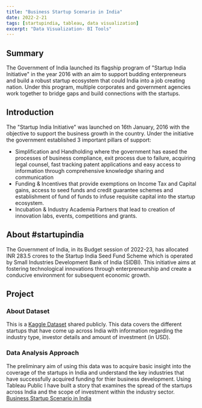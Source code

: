 ```yaml
---
title: "Business Startup Scenario in India"
date: 2022-2-21
tags: [startupindia, tableau, data visualization]
excerpt: "Data Visualization- BI Tools"
---
```


## **Summary**
The Government of India launched its flagship program of "Startup India Initiative" in the year 2016 with an aim to support budding enterpreneurs and build a robust startup ecosystem that could India into a job creating nation. Under this program, multiple corporates and government agencies work together to bridge gaps and build connections with the startups. 

## **Introduction**
The "Startup India Initiative" was launched on 16th January, 2016 with the objective to support the business growth in the country. Under the initiative the government established 3 important pillars of support:
- Simplification and Handholding where the government has eased the processes of business compliance, exit process due to failure, acquiring legal counsel, fast tracking patent applications and easy access to information through comprehensive knowledge sharing and communication
- Funding & Incentives that provide exemptions on Income Tax and Capital gains, access to seed funds and credit guarantee schemes and establishment of fund of funds to infuse requisite capital into the startup ecosystem.
- Incubation & Industry Academia Partners that lead to creation of innovation labs, events, competitions and grants.

## **About #startupindia**
The Government of India, in its Budget session of 2022-23, has allocated INR 283.5 crores to the Startup India Seed Fund Scheme which is operated by Small Industries Development Bank of India (SIDBI). This initiative aims at fostering technological innovations through enterpreneurship and create a conducive environment for subsequent economic growth.


## **Project**
### **About Dataset**
This is a [Kaggle Dataset](https://www.kaggle.com/sudalairajkumar/simple-exploration-notebook-indian-startups/data) shared publicly. This data covers the different startups that have come up across India with information regarding the industry type, investor details and amount of investment (in USD).

### **Data Analysis Approach**
The preliminary aim of using this data was to acquire basic insight into the coverage of the startups in India and understand the key industries that have successfully acquired funding for thier business development. Using Tableau Public I have built a story that examines the spread of the startups across India and the scope of investment within the industry sector. [Business Startup Scenario in India](https://public.tableau.com/app/profile/veena.muralidharan/viz/BusinessStartupsScenarioinIndia/BusinessStartupsinIndia#1)



